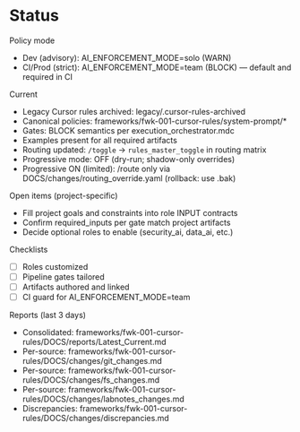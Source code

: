 # Status

Policy mode
- Dev (advisory): AI_ENFORCEMENT_MODE=solo (WARN)
- CI/Prod (strict): AI_ENFORCEMENT_MODE=team (BLOCK) — default and required in CI

Current
- Legacy Cursor rules archived: legacy/.cursor-rules-archived
- Canonical policies: frameworks/fwk-001-cursor-rules/system-prompt/*
- Gates: BLOCK semantics per execution_orchestrator.mdc
- Examples present for all required artifacts
- Routing updated: `/toggle` → `rules_master_toggle` in routing matrix
- Progressive mode: OFF (dry-run; shadow-only overrides)
- Progressive ON (limited): /route only via DOCS/changes/routing_override.yaml (rollback: use .bak)

Open items (project-specific)
- Fill project goals and constraints into role INPUT contracts
- Confirm required_inputs per gate match project artifacts
- Decide optional roles to enable (security_ai, data_ai, etc.)

Checklists
- [ ] Roles customized
- [ ] Pipeline gates tailored
- [ ] Artifacts authored and linked
- [ ] CI guard for AI_ENFORCEMENT_MODE=team

Reports (last 3 days)
- Consolidated: frameworks/fwk-001-cursor-rules/DOCS/reports/Latest_Current.md
- Per-source: frameworks/fwk-001-cursor-rules/DOCS/changes/git_changes.md
- Per-source: frameworks/fwk-001-cursor-rules/DOCS/changes/fs_changes.md
- Per-source: frameworks/fwk-001-cursor-rules/DOCS/changes/labnotes_changes.md
- Discrepancies: frameworks/fwk-001-cursor-rules/DOCS/changes/discrepancies.md
